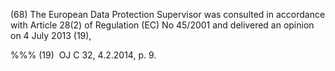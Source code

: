 (68) The European Data Protection Supervisor was consulted in accordance with Article 28(2) of Regulation (EC) No 45/2001 and delivered an opinion on 4 July 2013 (19),

%%% (19)  OJ C 32, 4.2.2014, p. 9.